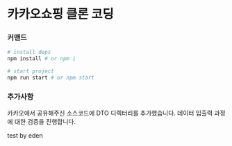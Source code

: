 # 카카오쇼핑 클론 코딩

### 커맨드
```bash
# install deps
npm install # or npm i

# start project
npm run start # or npm start
```

### 추가사항
카카오에서 공유해주신 소스코드에 DTO 디렉터리를 추가했습니다. 데이터 입출력 과정에 대한 검증을 진행합니다.

test by eden